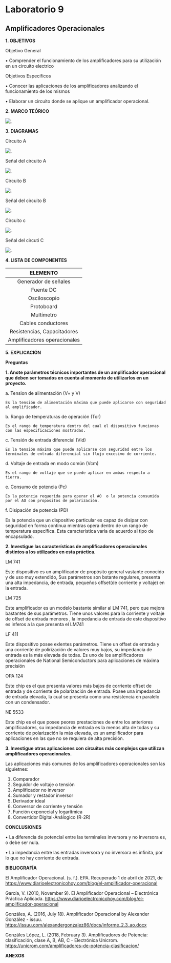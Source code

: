 # Laboratorio 9

## Amplificadores Operacionales

**1. OBJETIVOS**

Objetivo General

•	Comprender el funcionamiento de los amplificadores  para su  utilización en un circuito electrico 

Objetivos Específicos

•	Conocer   las   aplicaciones   de   los   amplificadores   analizando   el funcionamiento de los mismos

•	Elaborar un circuito donde se aplique un amplificador operacional.

**2. MARCO TEÓRICO**

![,](https://github.com/Juan-99/Gu-a-9/blob/main/img/Mapa_Amplificadores.png)

**3. DIAGRAMAS**

Circuito A

![.](https://github.com/Juan-99/Gu-a-9/blob/main/img/Circuito_1.png)

Señal del circuito A

![.](https://github.com/Juan-99/Gu-a-9/blob/main/img/Se%C3%B1al_1.png)

Circuito B

![.](https://github.com/Juan-99/Gu-a-9/blob/main/img/Circuito_2.png)

Señal del circuito B

![.](https://github.com/Juan-99/Gu-a-9/blob/main/img/Se%C3%B1al_2.png)

Circuito c

![.](https://github.com/Juan-99/Gu-a-9/blob/main/img/Circuito_3.png)

Señal del circuti C

![.](https://github.com/Juan-99/Gu-a-9/blob/main/img/Se%C3%B1al_3.png)

**4. LISTA DE COMPONENTES**

|**ELEMENTO**|
|:----:|
|Generador de señales|
|Fuente DC|
|Osciloscopio|
|Protoboard|
|Multímetro|
|Cables conductores|
|Resistencias, Capacitadores|
|Amplificadores operacionales|

**5. EXPLICACIÓN**

**Preguntas**

**1. Anote parámetros técnicos importantes de un amplificador operacional que deben ser tomados en cuenta al momento de utilizarlos en un proyecto.**

  a. Tension de alimentación (V+ y V)

    Es la tensión de alimentación máxima que puede aplicarse con seguridad al amplificador.

  b. Rango de temperaturas de operación (Tor)

    Es el rango de temperatura dentro del cual el dispositivo funcionas con las especificaciones mostradas.

  c. Tensión de entrada diferencial (Vid)

    Es la tensión máxima que puede aplicarse con seguridad entre los terminales de entrada diferencial sin flujo excesivo de corriente.

  d. Voltaje de entrada en modo común (Vcm)

    Es el rango de voltaje que se puede aplicar en ambas respecto a tierra.

  e. Consumo de potencia (Pc)

    Es la potencia requerida para operar el AO  o la potencia consumida por el AO con propositos de polarización.

  f. Disipación de potencia (PD)

  Es 
  la potencia que un dispositivo particular es capaz de disipar con seguridad en forma continua mientras opera
  dentro de un rango de temperatura específica. Esta caracteristica varia de acuerdo al tipo de encapsulado.
  

**2. Investigue las características de amplificadores operacionales distintos a los utilizados en esta práctica.**

  LM 741

  Este dispositivo es un amplificador de propósito general vastante conocido y de uso muy extendido, Sus parámetros son bstante regulares, presenta una alta impedancia, de entrada, pequeños offset(de corriente y voltaje) en la entrada.

LM 725

Este amplificador es un modelo bastante similar al LM 741, pero que mejora bastantes de sus parámetros. Tiene unos valores para la corriente y voltaje de offset de entrada menores , la impedancia de entrada de este dispositivo es inferos a la que presenta el LM741

LF  411

Este dispositivo posee exlentes parámetros. Tiene un offset de entrada y una corriente de polirización de valores muy bajos, su impedancia de entrada es la más elevada de todas. Es uno de los amplificadores operacionales de National Semiconductors para aplicaciones de máxima precisión

OPA 124

Este chip es el que presenta valores más bajos de corriente offset de entrada y de corriente de polarización de entrada. Posee una impedancia de entrada elevada, la cual se presenta como una resistencia en paralelo con un condensador.

NE 5533

Este chip es el que posee peores prestaciones de entre los anteriores amplificadores, su impedancia de entrada es la menos alta de todas y su corriente de polarización la más elevada, es un amplificador para aplicaciones en las que no se requiera de alta precisión.

**3. Investigue otras aplicaciones con circuitos más complejos que utilizan amplificadores
operacionales.**

Las aplicaciones más comunes de los amplificadores operacionales son las siguietnes:

1. Comparador
2. Seguidor de voltaje o tensión
3. Amplificador no inversor
4. Sumador y restador inversor
5. Derivador ideal
6. Conversor de corriente y tensión
7. Función exponecial y logarítmica
8. Convertidor Digital-Análogico (R-2R)

**CONCLUSIONES**

•	La diferencia de potencial entre las terminales inversora y no inversora es, o debe ser nula.

•	La impedancia entre las entradas inversora y no inversora es infinita, por lo que no hay corriente de entrada.

**BIBLIOGRAFÍA**

El Amplificador Operacional. (s. f.). EPA. Recuperado 1 de abril de 2021, de https://www.diarioelectronicohoy.com/blog/el-amplificador-operacional

García, V. (2010, November 9). El Amplificador Operacional – Electrónica Práctica Aplicada. https://www.diarioelectronicohoy.com/blog/el-amplificador-operacional

Gonzáles, A. (2016, July 18). Amplificador Operacional by Alexander González - issuu. https://issuu.com/alexandergonzalez86/docs/informe_2.3_ao.docx

Gonzáles López, L. (2018, February 3). Amplificadores de Potencia: clasificación, clase A, B, AB, C - Electrónica Unicrom. https://unicrom.com/amplificadores-de-potencia-clasificacion/

**ANEXOS**
